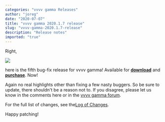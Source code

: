 ```yaml
---
categories: "vvvv gamma Releases"
author: "joreg"
date: "2020-07-07"
title: "vvvv gamma 2020.1.7 release"
slug: "vvvv-gamma-2020.1.7-release"
description: "Release notes"
imported: "true"
---
```


Right,

![](vvvv-2020.1.7.png)

here is the fifth bug-fix release for vvvv gamma! Available for **[download](https://visualprogramming.net/#Download)** and **[purchase](https://store.vvvv.org)**. Now!

Again no real highlights other than fixing a few nasty buggers. So be sure to update, there shouldn't be a reason not to. If you disagree, please let us know in the comments here or in the [vvvv gamma forum](https://discourse.vvvv.org/c/vvvv-gamma/28).

For the full list of changes, see the[Log of Changes](https://thegraybook.vvvv.org/changelog/2020.1.html).

Happy patching!
